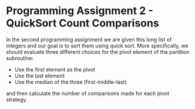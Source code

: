# Programming Assignment 2 - QuickSort Count Comparisons

In the second programming assignment we are given this long list of integers and our goal is to sort them using quick sort. More specifically, we should evaluate three different choices for the pivot element of the partition subroutine:

   * Use the first element as the pivot
   * Use the last element
   * Use the median of the three (first-middle-last)

and then calculate the number of comparisons made for each pivot strategy.
